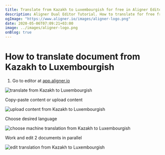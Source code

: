 ```yaml
---
title: Translate from Kazakh to Luxembourgish for free in Aligner Editor
description: Aligner Dual Editor Tutorial. How to translate for free from Kazakh to Luxembourgish. Aligner is multilingual document management platform. 
ogImage: "https://www.aligner.io/images/aligner-logo.png"
date: 2020-05-06T07:09:21+03:00
image: ../images/aligner-logo.png
onBlog: true
---
```


# How to translate document from Kazakh to Luxembourgish

1. Go to editor at [app.aligner.io](https://app.aligner.io "Aligner App web page")

![translate from Kazakh to Luxembourgish](../aligner-blank-editor.png "translate from Kazakh to Luxembourgish")

Copy-paste content or upload content

![upload content from Kazakh to Luxembourgish](../aligner-uploaded-document.png "upload content from Kazakh to Luxembourgish")

Choose desired language

![choose machine translation from Kazakh to Luxembourgish](../aligner-language-dropdown.png "choose machine translation from Kazakh to Luxembourgish")

Work and edit 2 documents in parallel

![edit translation from Kazakh to Luxembourgish](../aligner-double-sitded-editor.png "edit translation from Kazakh to Luxembourgish")


